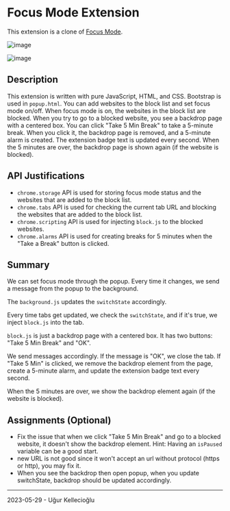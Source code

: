 # Focus Mode Extension

This extension is a clone of [Focus Mode](https://chrome.google.com/webstore/detail/focus-mode/ollmdedpknmlcdmpehclmgbogpifahdc).

![image](https://github.com/ugurkellecioglu/chrome-extension-tutorials/assets/51965140/53f2fd38-c300-4d57-a763-e7c70f95e8b8)

![image](https://github.com/ugurkellecioglu/chrome-extension-tutorials/assets/51965140/bca6477b-3062-45c1-a49a-8453d8b7a421)

## Description

This extension is written with pure JavaScript, HTML, and CSS. Bootstrap is used in `popup.html`. You can add websites to the block list and set focus mode on/off. When focus mode is on, the websites in the block list are blocked. When you try to go to a blocked website, you see a backdrop page with a centered box. You can click "Take 5 Min Break" to take a 5-minute break. When you click it, the backdrop page is removed, and a 5-minute alarm is created. The extension badge text is updated every second. When the 5 minutes are over, the backdrop page is shown again (if the website is blocked).

## API Justifications

- `chrome.storage` API is used for storing focus mode status and the websites that are added to the block list.
- `chrome.tabs` API is used for checking the current tab URL and blocking the websites that are added to the block list.
- `chrome.scripting` API is used for injecting `block.js` to the blocked websites.
- `chrome.alarms` API is used for creating breaks for 5 minutes when the "Take a Break" button is clicked.

## Summary

We can set focus mode through the popup. Every time it changes, we send a message from the popup to the background.

The `background.js` updates the `switchState` accordingly.

Every time tabs get updated, we check the `switchState`, and if it's true, we inject `block.js` into the tab.

`block.js` is just a backdrop page with a centered box. It has two buttons: "Take 5 Min Break" and "OK".

We send messages accordingly. If the message is "OK", we close the tab. If "Take 5 Min" is clicked, we remove the backdrop element from the page, create a 5-minute alarm, and update the extension badge text every second.

When the 5 minutes are over, we show the backdrop element again (if the website is blocked).

## Assignments (Optional)

- Fix the issue that when we click "Take 5 Min Break" and go to a blocked website, it doesn't show the backdrop element. Hint: Having an `isPaused` variable can be a good start.
- new URL is not good since it won't accept an url without protocol (https or http), you may fix it.
- When you see the backdrop then open popup, when you update switchState, backdrop should be updated accordingly.

---

2023-05-29 - Uğur Kellecioğlu
